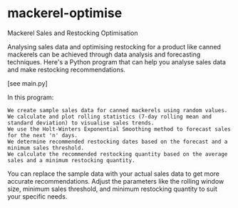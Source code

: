 # mackerel-optimise
Mackerel Sales and Restocking Optimisation

Analysing sales data and optimising restocking for a product like canned mackerels can be achieved through data analysis and forecasting techniques. Here's a Python program that can help you analyse sales data and make restocking recommendations.

[see main.py]

In this program:

    We create sample sales data for canned mackerels using random values.
    We calculate and plot rolling statistics (7-day rolling mean and standard deviation) to visualise sales trends.
    We use the Holt-Winters Exponential Smoothing method to forecast sales for the next 'n' days.
    We determine recommended restocking dates based on the forecast and a minimum sales threshold.
    We calculate the recommended restocking quantity based on the average sales and a minimum restocking quantity.

You can replace the sample data with your actual sales data to get more accurate recommendations. Adjust the parameters like the rolling window size, minimum sales threshold, and minimum restocking quantity to suit your specific needs.

